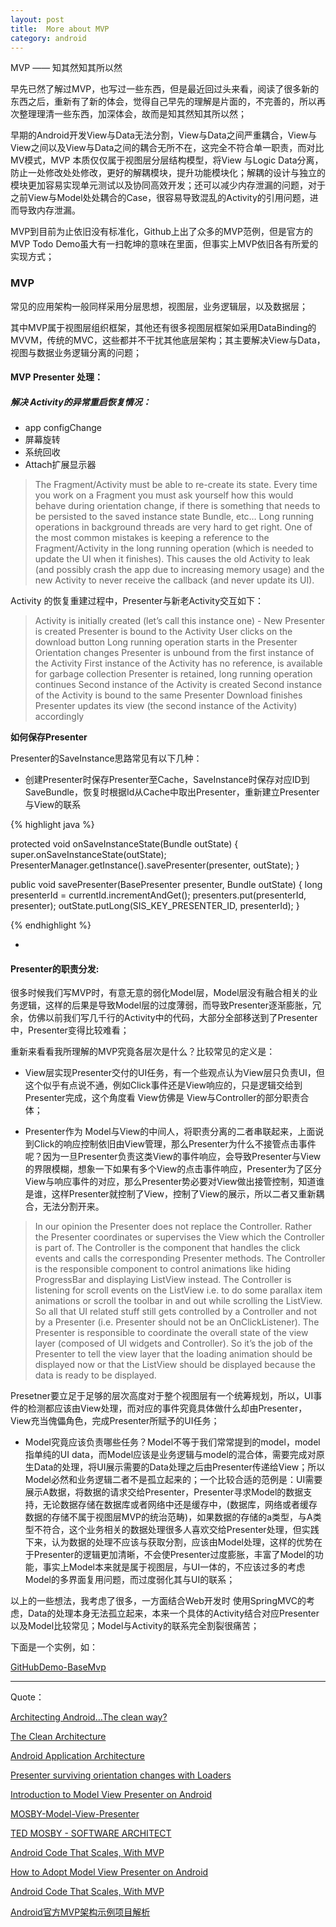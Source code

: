 ```yaml
---
layout: post
title:  More about MVP
category: android
---
```


MVP —— 知其然知其所以然

早先已然了解过MVP，也写过一些东西，但是最近回过头来看，阅读了很多新的东西之后，重新有了新的体会，觉得自己早先的理解是片面的，不完善的，所以再次整理理清一些东西，加深体会，故而是知其然知其所以然；

早期的Android开发View与Data无法分割，View与Data之间严重耦合，View与View之间以及View与Data之间的耦合无所不在，这完全不符合单一职责，而对比MV模式，MVP 本质仅仅属于视图层分层结构模型，将View 与Logic Data分离，防止一处修改处处修改，更好的解耦模块，提升功能模块化；解耦的设计与独立的模块更加容易实现单元测试以及协同高效开发；还可以减少内存泄漏的问题，对于之前View与Model处处耦合的Case，很容易导致混乱的Activity的引用问题，进而导致内存泄漏。

MVP到目前为止依旧没有标准化，Github上出了众多的MVP范例，但是官方的MVP Todo Demo虽大有一扫乾坤的意味在里面，但事实上MVP依旧各有所爱的实现方式；

### MVP

常见的应用架构一般同样采用分层思想，视图层，业务逻辑层，以及数据层；

其中MVP属于视图层组织框架，其他还有很多视图层框架如采用DataBinding的MVVM，传统的MVC，这些都并不干扰其他底层架构；其主要解决View与Data，视图与数据业务逻辑分离的问题；


#### MVP Presenter 处理：


##### 解决 Activity的异常重启恢复情况：

* app configChange      
* 屏幕旋转          
* 系统回收           
* Attach扩展显示器   


>  The Fragment/Activity must be able to re-create its state. Every time you work on a Fragment you must ask yourself how this would behave during orientation change, if there is something that needs to be persisted to the saved instance state Bundle, etc…
>  Long running operations in background threads are very hard to get right. One of the most common mistakes is keeping a reference to the Fragment/Activity in the long running operation (which is needed to update the UI when it finishes). This causes the old Activity to leak (and possibly crash the app due to increasing memory usage) and the new Activity to never receive the callback (and never update its UI).

Activity 的恢复重建过程中，Presenter与新老Activity交互如下：

>  Activity is initially created (let’s call this instance one) - New Presenter is created
Presenter is bound to the Activity
User clicks on the download button
Long running operation starts in the Presenter
Orientation changes
Presenter is unbound from the first instance of the Activity
First instance of the Activity has no reference, is available for garbage collection
Presenter is retained, long running operation continues
Second instance of the Activity is created
Second instance of the Activity is bound to the same Presenter
Download finishes
Presenter updates its view (the second instance of the Activity) accordingly


**如何保存Presenter**

Presenter的SaveInstance思路常见有以下几种：

*  创建Presenter时保存Presenter至Cache，SaveInstance时保存对应ID到SaveBundle，恢复时根据Id从Cache中取出Presenter，重新建立Presenter与View的联系

{% highlight java %}

protected void onSaveInstanceState(Bundle outState) {
    super.onSaveInstanceState(outState);
    PresenterManager.getInstance().savePresenter(presenter, outState);
}

public void savePresenter(BasePresenter<?, ?> presenter, Bundle outState) {
    long presenterId = currentId.incrementAndGet();
    presenters.put(presenterId, presenter);
    outState.putLong(SIS_KEY_PRESENTER_ID, presenterId);
}

{% endhighlight %}

*  


#### Presenter的职责分发:

很多时候我们写MVP时，有意无意的弱化Model层，Model层没有融合相关的业务逻辑，这样的后果是导致Model层的过度薄弱，而导致Presenter逐渐膨胀，冗余，仿佛以前我们写几千行的Activity中的代码，大部分全部移送到了Presenter中，Presenter变得比较难看；

重新来看看我所理解的MVP究竟各层次是什么？比较常见的定义是：

* View层实现Presenter交付的UI任务，有一个些观点认为View层只负责UI，但这个似乎有点说不通，例如Click事件还是View响应的，只是逻辑交给到Presenter完成，这个角度看 View仿佛是 View与Controller的部分职责合体；

* Presenter作为 Model与View的中间人，将职责分离的二者串联起来，上面说到Click的响应控制依旧由View管理，那么Presenter为什么不接管点击事件呢？因为一旦Presenter负责这类View的事件响应，会导致Presenter与View的界限模糊，想象一下如果有多个View的点击事件响应，Presenter为了区分View与响应事件的对应，那么Presenter势必要对View做出接管控制，知道谁是谁，这样Presenter就控制了View，控制了View的展示，所以二者又重新耦合，无法分割开来。

>  In our opinion the Presenter does not replace the Controller. Rather the Presenter coordinates or supervises the View which the Controller is part of. The Controller is the component that handles the click events and calls the corresponding Presenter methods. The Controller is the responsible component to control animations like hiding ProgressBar and displaying ListView instead. The Controller is listening for scroll events on the ListView i.e. to do some parallax item animations or scroll the toolbar in and out while scrolling the ListView. So all that UI related stuff still gets controlled by a Controller and not by a Presenter (i.e. Presenter should not be an OnClickListener). The Presenter is responsible to coordinate the overall state of the view layer (composed of UI widgets and Controller). So it’s the job of the Presenter to tell the view layer that the loading animation should be displayed now or that the ListView should be displayed because the data is ready to be displayed.

Presetner要立足于足够的层次高度对于整个视图层有一个统筹规划，所以，UI事件的检测都应该由View处理，而对应的事件究竟具体做什么却由Presenter，View充当傀儡角色，完成Presenter所赋予的UI任务；

* Model究竟应该负责哪些任务？Model不等于我们常常提到的model，model指单纯的UI data，而Model应该是业务逻辑与model的混合体，需要完成对原生Data的处理，将UI展示需要的Data处理之后由Presenter传递给View；所以Model必然和业务逻辑二者不是孤立起来的；一个比较合适的范例是：UI需要展示A数据，将数据的请求交给Presenter，Presenter寻求Model的数据支持，无论数据存储在数据库或者网络中还是缓存中，(数据库，网络或者缓存数据的存储不属于视图层MVP的统治范畴)，如果数据的存储的a类型，与A类型不符合，这个业务相关的数据处理很多人喜欢交给Presenter处理，但实践下来，认为数据的处理不应该与获取分割，应该由Model处理，这样的优势在于Presenter的逻辑更加清晰，不会使Presenter过度膨胀，丰富了Model的功能，事实上Model本来就是属于视图层，与UI一体的，不应该过多的考虑Model的多界面复用问题，而过度弱化其与UI的联系；

以上的一些想法，我考虑了很多，一方面结合Web开发时 使用SpringMVC的考虑，Data的处理本身无法孤立起来，本来一个具体的Activity结合对应Presenter以及Model比较常见；Model与Activity的联系完全割裂很痛苦；

下面是一个实例，如：












[GitHubDemo-BaseMvp](https://github.com/englipan/BaseMvp)


---

Quote：

[Architecting Android…The clean way?](http://fernandocejas.com/2014/09/03/architecting-android-the-clean-way/)

[The Clean Architecture](https://8thlight.com/blog/uncle-bob/2012/08/13/the-clean-architecture.html)

[Android Application Architecture](https://labs.ribot.co.uk/android-application-architecture-8b6e34acda65#.9qla1x5h3)

[Presenter surviving orientation changes with Loaders](https://medium.com/@czyrux/presenter-surviving-orientation-changes-with-loaders-6da6d86ffbbf#.6jdmawbf9)

[Introduction to Model View Presenter on Android](https://github.com/konmik/konmik.github.io/wiki/Introduction-to-Model-View-Presenter-on-Android)

[MOSBY-Model-View-Presenter](http://hannesdorfmann.com/mosby/mvp/)

[TED MOSBY - SOFTWARE ARCHITECT](http://hannesdorfmann.com/android/mosby)

[Android Code That Scales, With MVP](http://engineering.remind.com/android-code-that-scales/)

[How to Adopt Model View Presenter on Android](http://code.tutsplus.com/tutorials/how-to-adopt-model-view-presenter-on-android--cms-26206)

[Android Code That Scales, With MVP](http://engineering.remind.com/android-code-that-scales/)

[Android官方MVP架构示例项目解析](http://mp.weixin.qq.com/s?__biz=MzA3ODg4MDk0Ng==&mid=403539764&idx=1&sn=d30d89e6848a8e13d4da0f5639100e5f&scene=0#wechat_redirect)
